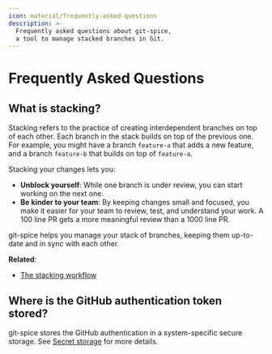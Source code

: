 ```yaml
---
icon: material/frequently-asked-questions
description: >-
  Frequently asked questions about git-spice,
  a tool to manage stacked branches in Git.
---
```


# Frequently Asked Questions

## What is stacking?

Stacking refers to the practice of creating interdependent branches
on top of each other.
Each branch in the stack builds on top of the previous one.
For example, you might have a branch `feature-a` that adds a new feature,
and a branch `feature-b` that builds on top of `feature-a`.

Stacking your changes lets you:

- **Unblock yourself**:
  While one branch is under review, you can start working on the next one.
- **Be kinder to your team**:
  By keeping changes small and focused, you make it easier for your team
  to review, test, and understand your work.
  A 100 line PR gets a more meaningful review than a 1000 line PR.

git-spice helps you manage your stack of branches,
keeping them up-to-date and in sync with each other.

**Related**:

- [The stacking workflow](https://www.stacking.dev/)

## Where is the GitHub authentication token stored?

git-spice stores the GitHub authentication in a system-specific secure storage.
See [Secret storage](guide/internals.md#secret-storage) for more details.
